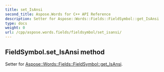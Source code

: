 ```yaml
---
title: set_IsAnsi
second_title: Aspose.Words for C++ API Reference
description: Setter for Aspose::Words::Fields::FieldSymbol::get_IsAnsi. 
type: docs
weight: 0
url: /cpp/aspose.words.fields/fieldsymbol/set_isansi/
---
```

## FieldSymbol.set_IsAnsi method


Setter for [Aspose::Words::Fields::FieldSymbol::get_IsAnsi](./get_isansi/).

